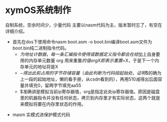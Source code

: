 # xymOS系统制作
自制系统，空余时间少，少量代码
主要以nasm代码为主，版本暂时忘了，有空在详细介绍。
* 首先在dos下使用命令nasm boot.asm -o boot.bin编译boot.asm文件为boot.bin纯二进制指令代码。
  * $为地址计数器，每一条汇编指令使得或数据定义指令都会在给$加上自身要用的内存单元数量 org 用来重置$的值 org X即表示重置$=X，于是下一个内存单元的地址将是X
  * $-$$得出此前占用的字节存储容量（由此判断$$为代码段起始处，证明$$的确为上一段的起始地址，懒的看手册，从csdn看到的），再用510减得出后面容量并填充0，留两字节填充aa55
  * $准确讲是模拟当前ip寄存器值，org是指定此处ip寄存器值。原因是磁盘里的机器指令并没有任何状态，拷贝到内存里才有实际状态，这两个就是来模拟将要在内存里状态的作用。
- masm 实模式进保护模式代码
